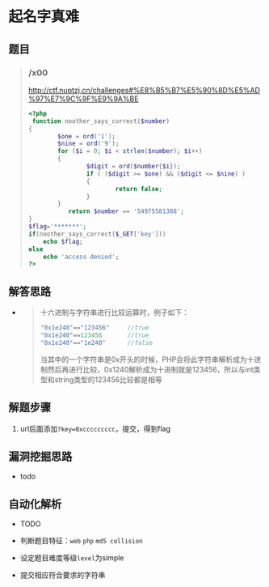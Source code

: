 # 起名字真难

## 题目

> ### /x00
>
> http://ctf.nuptzj.cn/challenges#%E8%B5%B7%E5%90%8D%E5%AD%97%E7%9C%9F%E9%9A%BE
>
> ```php
> <?php
>  function noother_says_correct($number)
> {
>         $one = ord('1');
>         $nine = ord('9');
>         for ($i = 0; $i < strlen($number); $i++)
>         {   
>                 $digit = ord($number{$i});
>                 if ( ($digit >= $one) && ($digit <= $nine) )
>                 {
>                         return false;
>                 }
>         }
>            return $number == '54975581388';
> }
> $flag='*******';
> if(noother_says_correct($_GET['key']))
>     echo $flag;
> else 
>     echo 'access denied';
> ?>
> ```

## 解答思路

- > 十六进制与字符串进行比较运算时，例子如下：
  >
  > ```php
  > "0x1e240"=="123456"		//true
  > "0x1e240"==123456		//true
  > "0x1e240"=="1e240"		//false
  > ```
  >
  > 当其中的一个字符串是0x开头的时候，PHP会将此字符串解析成为十进制然后再进行比较，0x1240解析成为十进制就是123456，所以与int类型和string类型的123456比较都是相等 


## 解题步骤

1. url后面添加`?key=0xccccccccc`，提交，得到flag

## 漏洞挖掘思路

- todo

## 自动化解析

- TODO

- 判断题目特征：`web` `php` `md5 collision`
- 设定题目难度等级`level`为simple
- 提交相应符合要求的字符串


